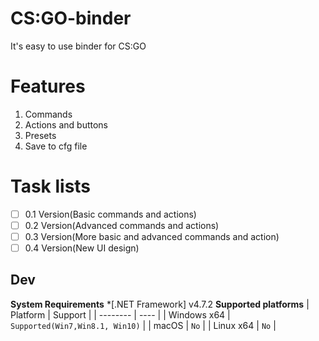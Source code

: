 # CS:GO-binder
 It's easy to use binder for CS:GO

# Features
1. Commands
2. Actions and buttons
3. Presets
4. Save to cfg file

# Task lists

- [ ] 0.1 Version(Basic commands and actions)
- [ ] 0.2 Version(Advanced commands and actions)
- [ ] 0.3 Version(More basic and advanced commands and action)
- [ ] 0.4 Version(New UI design)

## Dev
**System Requirements**
*[.NET Framework] v4.7.2
**Supported platforms**
| Platform | Support |
| -------- | ---- |
| Windows x64 | `Supported(Win7,Win8.1, Win10)` |
| macOS | `No` |
| Linux x64 | `No` |
